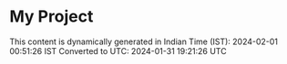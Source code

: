# My Project

This content is dynamically generated in Indian Time (IST): 2024-02-01 00:51:26 IST
Converted to UTC: 2024-01-31 19:21:26 UTC
